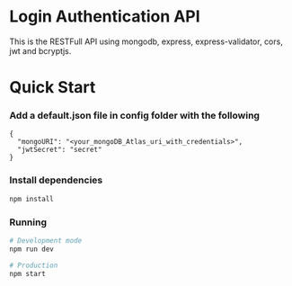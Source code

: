 # Login Authentication API

This is the RESTFull API using mongodb, express, express-validator, cors, jwt and bcryptjs.

# Quick Start

### Add a default.json file in config folder with the following

```
{
  "mongoURI": "<your_mongoDB_Atlas_uri_with_credentials>",
  "jwtSecret": "secret"
}
```

### Install dependencies

```bash
npm install
```

### Running

```bash
# Development mode
npm run dev

# Production
npm start
```
